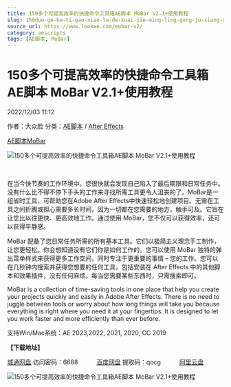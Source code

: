 ```yaml
---
title: 150多个可提高效率的快捷命令工具箱AE脚本 MoBar V2.1+使用教程
slug: 150duo-ge-ke-ti-gao-xiao-lu-de-kuai-jie-ming-ling-gong-ju-xiang-aejiao-ben-mobar-v2-1-shi-yong-jiao-cheng
source_url: https://www.lookae.com/mobar-v2/
category: aescripts
tags: [AE脚本, MoBar]
---
```

# 150多个可提高效率的快捷命令工具箱AE脚本 MoBar V2.1+使用教程

2022/12/03 11:12

作者：大众脸
分类：[AE脚本](https://www.lookae.com/after-effects/aescripts/) / [After Effects](https://www.lookae.com/after-effects/)

[AE脚本](https://www.lookae.com/tag/ae%e8%84%9a%e6%9c%ac/)[MoBar](https://www.lookae.com/tag/mobar/)

![150多个可提高效率的快捷命令工具箱AE脚本 MoBar V2.1+使用教程](https://www.lookae.com/wp-content/uploads/2022/06/MoBar-.jpg "150多个可提高效率的快捷命令工具箱AE脚本 MoBar V2.1+使用教程-LookAE.com")

[﻿﻿﻿](https://cloud.video.taobao.com//play/u/705956171/p/1/e/6/t/1/362320005646.mp4)

在当今快节奏的工作环境中，您很快就会发现自己陷入了最后期限和日常任务中。没有什么比不得不停下手头的工作来寻找所需工具更令人沮丧的了。MoBar是一组省时工具，可帮助您在Adob​​e After Effects中快速轻松地创建项目。无需在工具之间折腾或担心需要多长时间，因为一切都在您需要的地方，触手可及。它旨在让您比以往更快、更高效地工作。通过使用 MoBar，您不仅可以获得效率，还可以获得平静感。

MoBar 配备了您日常任务所需的所有基本工具。它们以极简主义理念手工制作，让您更轻松。你会想知道没有它们你是如何工作的。您可以使用 MoBar 独特的弹出菜单样式来获得更多工作空间，同时专注于更重要的事情 – 您的工作。您可以在几秒钟内搜索并获得您想要的任何工具，包括安装在 After Effects 中的其他脚本和效果插件，没有任何麻烦。每当您需要某些东西时，只需搜索即可。

MoBar is a collection of time-saving tools in one place that help you create your projects quickly and easily in Adobe After Effects. There is no need to juggle between tools or worry about how long things will take you because everything is right where you need it at your fingertips. It is designed to let you work faster and more efficiently than ever before.

支持Win/Mac系统：AE 2023,2022, 2021, 2020, CC 2019

**【下载地址】**

[城通网盘](https://url70.ctfile.com/f/2827370-842366085-eb6423?p=4431) 访问密码：6688           [百度网盘](https://pan.baidu.com/s/1pqzZKZ5TWlQoRHdR5Me5UQ?pwd=qocg) 提取码：qocg           [阿里云盘](https://www.aliyundrive.com/s/GRU7gaDneUK)

![150多个可提高效率的快捷命令工具箱AE脚本 MoBar V2.1+使用教程](https://img.alicdn.com/imgextra/i2/705956171/O1CN01gi4em51vSMsejqaaj_!!705956171.jpg "150多个可提高效率的快捷命令工具箱AE脚本 MoBar V2.1+使用教程-LookAE.com")
